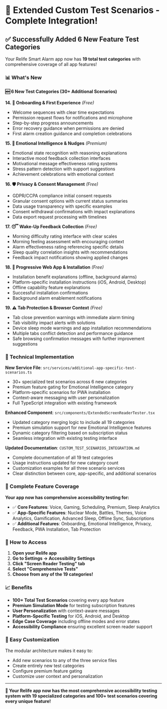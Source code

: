 # 🎉 Extended Custom Test Scenarios - Complete Integration!

## ✅ Successfully Added 6 New Feature Test Categories

Your Relife Smart Alarm app now has **19 total test categories** with comprehensive coverage of all app features!

### 📊 What's New

#### 🆕 6 New Test Categories (30+ Additional Scenarios)

**14. 🚀 Onboarding & First Experience** *(Free)*
- Welcome sequences with clear time expectations
- Permission request flows for notifications and microphone
- Step-by-step progress announcements 
- Error recovery guidance when permissions are denied
- First alarm creation guidance and completion celebrations

**15. 🧠 Emotional Intelligence & Nudges** *(Premium)*
- Emotional state recognition with reasoning explanations
- Interactive mood feedback collection interfaces
- Motivational message effectiveness rating systems
- Stress pattern detection with support suggestions
- Achievement celebrations with emotional context

**16. 🛡️ Privacy & Consent Management** *(Free)*
- GDPR/CCPA compliance initial consent requests
- Granular consent options with current status summaries
- Data usage transparency with specific examples
- Consent withdrawal confirmations with impact explanations
- Data export request processing with timelines

**17. 😴 Wake-Up Feedback Collection** *(Free)*
- Morning difficulty rating interface with clear scales
- Morning feeling assessment with encouraging context
- Alarm effectiveness rating referencing specific details
- Sleep quality correlation insights with recommendations
- Feedback impact notifications showing applied changes

**18. 📱 Progressive Web App & Installation** *(Free)*
- Installation benefit explanations (offline, background alarms)
- Platform-specific installation instructions (iOS, Android, Desktop)
- Offline capability feature explanations
- Successful installation confirmations
- Background alarm enablement notifications

**19. ⚠️ Tab Protection & Browser Context** *(Free)*
- Tab close prevention warnings with immediate alarm timing
- Tab visibility impact alerts with solutions
- Device sleep mode warnings and app installation recommendations
- Multiple tabs conflict detection and performance guidance
- Safe browsing confirmation messages with further improvement suggestions

### 🔧 Technical Implementation

**New Service File**: `src/services/additional-app-specific-test-scenarios.ts`
- 30+ specialized test scenarios across 6 new categories
- Premium feature gating for Emotional Intelligence category
- Platform-specific scenarios for PWA installation
- Context-aware messaging with user personalization
- Full TypeScript integration with existing framework

**Enhanced Component**: `src/components/ExtendedScreenReaderTester.tsx`
- Updated category merging logic to include all 19 categories
- Premium simulation support for new Emotional Intelligence features
- Dynamic category filtering based on subscription status
- Seamless integration with existing testing interface

**Updated Documentation**: `CUSTOM_TEST_SCENARIOS_INTEGRATION.md`
- Complete documentation of all 19 test categories
- Usage instructions updated for new category count
- Customization examples for all three scenario services
- Clear distinction between core, app-specific, and additional scenarios

### 🎯 Complete Feature Coverage

**Your app now has comprehensive accessibility testing for:**
- ✅ **Core Features**: Voice, Gaming, Scheduling, Premium, Sleep Analytics
- ✅ **App-Specific Features**: Nuclear Mode, Battles, Themes, Voice Analytics, Gamification, Advanced Sleep, Offline Sync, Subscriptions
- ✅ **Additional Features**: Onboarding, Emotional Intelligence, Privacy, Feedback, PWA Installation, Tab Protection

### 🚀 How to Access

1. **Open your Relife app**
2. **Go to Settings → Accessibility Settings**
3. **Click "Screen Reader Testing" tab**
4. **Select "Comprehensive Tests"**
5. **Choose from any of the 19 categories!**

### 📈 Benefits

- **100+ Total Test Scenarios** covering every app feature
- **Premium Simulation Mode** for testing subscription features
- **User Personalization** with context-aware messages
- **Platform-Specific Testing** for iOS, Android, and Desktop
- **Edge Case Coverage** including offline modes and error states
- **Accessibility Compliance** ensuring excellent screen reader support

### 🔮 Easy Customization

The modular architecture makes it easy to:
- Add new scenarios to any of the three service files
- Create entirely new test categories
- Configure premium feature gating
- Customize user context and personalization

---

**🎊 Your Relife app now has the most comprehensive accessibility testing system with 19 specialized categories and 100+ test scenarios covering every unique feature!**